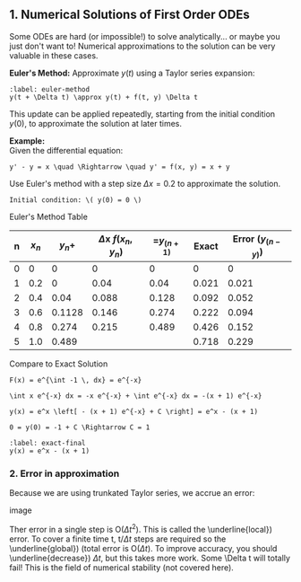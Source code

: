 ## 1. Numerical Solutions of First Order ODEs

Some ODEs are hard (or impossible!) to solve analytically... or maybe you just don't want to! Numerical approximations to the solution can be very valuable in these cases.

**Euler's Method:** Approximate $y(t)$ using a Taylor series expansion:

```{math}
:label: euler-method
y(t + \Delta t) \approx y(t) + f(t, y) \Delta t
```

This update can be applied repeatedly, starting from the initial condition $y(0)$, to approximate the solution at later times.


**Example:**  
Given the differential equation:

```{math}
y' - y = x \quad \Rightarrow \quad y' = f(x, y) = x + y
```

Use Euler's method with a step size $\Delta x = 0.2$ to approximate the solution.


```{note}
Initial condition: \( y(0) = 0 \)
```

 Euler's Method Table

|   n  |  $x_n$   |$y_n+$  | $\Delta$x $f(x_n,y_n)$| =$y_(n+1)$| Exact  | Error $(y_(n-y))$|
| ---- | -------- | ------ | --------------------- | --------- | ------ | ---------------- |
| 0    | 0        | 0      | 0                     | 0         | 0      | 0                |
| 1    | 0.2      | 0      | 0.04                  | 0.04      | 0.021  | 0.021            |
| 2    | 0.4      | 0.04   | 0.088                 | 0.128     | 0.092  | 0.052            |
| 3    | 0.6      | 0.1128 | 0.146                 | 0.274     | 0.222  | 0.094            |
| 4    | 0.8      | 0.274  | 0.215                 | 0.489     | 0.426  | 0.152            |
| 5    | 1.0      | 0.489  |                       |           | 0.718  | 0.229            |

Compare to Exact Solution

```{math}
F(x) = e^{\int -1 \, dx} = e^{-x}
```

```{math}
\int x e^{-x} dx = -x e^{-x} + \int e^{-x} dx = -(x + 1) e^{-x}
```

```{math}
y(x) = e^x \left[ - (x + 1) e^{-x} + C \right] = e^x - (x + 1)
```

```{math}
0 = y(0) = -1 + C \Rightarrow C = 1
```

```{math}
:label: exact-final
y(x) = e^x - (x + 1)
```
### 2. Error in approximation

Because we are using trunkated Taylor series, we accrue an error:

image 

Ther error in a single step is O($\Delta t^2$). This is called the \underline{local}) error. To cover a finite time t, t/$\Delta t$ steps are required so the \underline{global}) (total error is O($\Delta t$). To improve accuracy, you should \underline{decrease}) $\Delta t$, but this takes more work. Some \Delta t will totally fail! This is the field of numerical stability (not covered here).


